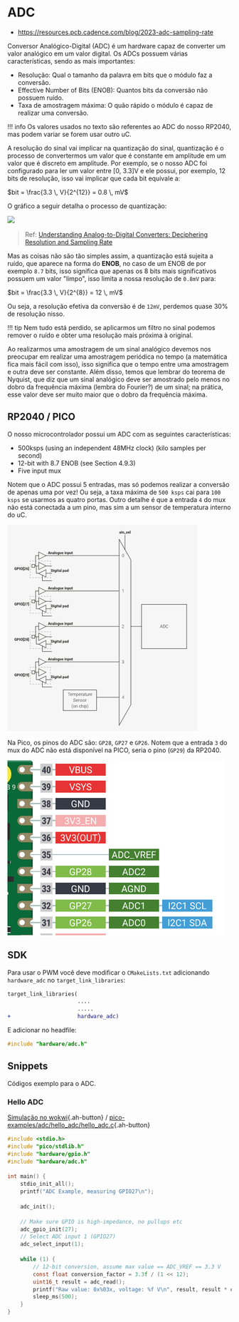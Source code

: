 
# ADC

- https://resources.pcb.cadence.com/blog/2023-adc-sampling-rate

Conversor Analógico-Digital (ADC) é um hardware capaz de converter um valor analógico em um valor digital. Os ADCs possuem várias características, sendo as mais importantes:

- Resolução: Qual o tamanho da palavra em bits que o módulo faz a conversão.
- Effective Number of Bits (ENOB): Quantos bits da conversão não possuem ruído.
- Taxa de amostragem máxima: O quão rápido o módulo é capaz de realizar uma conversão.

!!! info
    Os valores usados no texto são referentes ao ADC do nosso RP2040, mas podem variar se forem usar outro uC.

A resolução do sinal vai implicar na quantização do sinal, quantização é o processo de convertermos um valor que é constante em amplitude em um valor que é discreto em amplitude. Por exemplo, se o nosso ADC foi configurado para ler um valor entre [0, 3.3]V e ele possui, por exemplo, 12 bits de resolução, isso vai implicar que cada bit equivale a:

$bit = \frac{3.3 \, V}{2^{12}} = 0.8 \, mV$  

O gráfico a seguir detalha o processo de quantização:

![](https://www.allaboutcircuits.com/uploads/articles/quantisation.png)

>   Ref: [Understanding Analog-to-Digital Converters: Deciphering Resolution and Sampling Rate](https://www.allaboutcircuits.com/technical-articles/understanding-analog-to-digital-converters-deciphering-resolution-and-sampl/)


Mas as coisas não são tão simples assim, a quantização está sujeita a ruído, que aparece na forma do **ENOB**, no caso de um ENOB de por exemplo `8.7` bits, isso significa que apenas os 8 bits mais significativos possuem um valor "limpo", isso limita a nossa resolução de `0.8mV` para:

$bit = \frac{3.3 \, V}{2^{8}} = 12 \, mV$  

Ou seja, a resolução efetiva da conversão é de `12mV`, perdemos quase 30% de resolução nisso.

!!! tip
    Nem tudo está perdido, se aplicarmos um filtro no sinal podemos remover o ruído e obter uma resolução mais próxima à original.

Ao realizarmos uma amostragem de um sinal analógico devemos nos preocupar em realizar uma amostragem periódica no tempo (a matemática fica mais fácil com isso), isso significa que o tempo entre uma amostragem e outra deve ser constante. Além disso, temos que lembrar do teorema de Nyquist, que diz que um sinal analógico deve ser amostrado pelo menos no dobro da frequência máxima (lembra do Fourier?) de um sinal; na prática, esse valor deve ser muito maior que o dobro da frequência máxima.

## RP2040 / PICO

O nosso microcontrolador possui um ADC com as seguintes características: 

- 500ksps (using an independent 48MHz clock) (kilo samples per second)
- 12-bit with 8.7 ENOB (see Section 4.9.3)
- Five input mux

Notem que o ADC possui 5 entradas, mas só podemos realizar a conversão de apenas uma por vez! Ou seja, a taxa máxima de `500 ksps` cai para `100 ksps` se usarmos as quatro portas. Outro detalhe é que a entrada `4` do mux não está conectada a um pino, mas sim a um sensor de temperatura interno do uC.

![](imgs/adc.png)

Na Pico, os pinos do ADC são: `GP28`, `GP27` e `GP26`. Notem que a entrada `3` do mux do ADC não está disponível na PICO, seria o pino (`GP29`) da RP2040.

![](imgs/adc-pico.png)

## SDK

Para usar o PWM você deve modificar o `CMakeLists.txt` adicionando `hardware_adc` no `target_link_libraries`:

```diff
target_link_libraries(
                      ....
                      .....
+                     hardware_adc)
```

E adicionar no headfile:

```c
#include "hardware/adc.h"
```

## Snippets

Códigos exemplo para o ADC.

### Hello ADC

[Simulação no wokwi](https://wokwi.com/projects/392250190334148609){.ah-button}
/
[pico-examples/adc/hello_adc/hello_adc.c](https://github.com/raspberrypi/pico-examples/blob/master/adc/hello_adc/hello_adc.c){.ah-button}

```c
#include <stdio.h>
#include "pico/stdlib.h"
#include "hardware/gpio.h"
#include "hardware/adc.h"

int main() {
    stdio_init_all();
    printf("ADC Example, measuring GPIO27\n");

    adc_init();

    // Make sure GPIO is high-impedance, no pullups etc
    adc_gpio_init(27);
    // Select ADC input 1 (GPIO27)
    adc_select_input(1);

    while (1) {
        // 12-bit conversion, assume max value == ADC_VREF == 3.3 V
        const float conversion_factor = 3.3f / (1 << 12);
        uint16_t result = adc_read();
        printf("Raw value: 0x%03x, voltage: %f V\n", result, result * conversion_factor);
        sleep_ms(500);
    }
}
```
